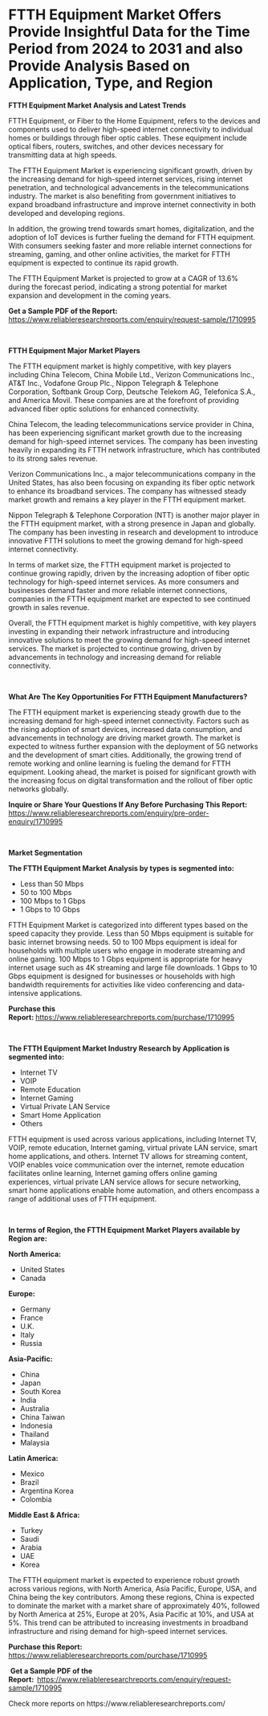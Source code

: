 <p><h1>FTTH Equipment Market Offers Provide Insightful Data for the Time Period from 2024 to 2031 and also Provide Analysis Based on Application, Type, and Region</h1></p><p><strong>FTTH Equipment Market Analysis and Latest Trends</strong></p>
<p><p>FTTH Equipment, or Fiber to the Home Equipment, refers to the devices and components used to deliver high-speed internet connectivity to individual homes or buildings through fiber optic cables. These equipment include optical fibers, routers, switches, and other devices necessary for transmitting data at high speeds.</p><p>The FTTH Equipment Market is experiencing significant growth, driven by the increasing demand for high-speed internet services, rising internet penetration, and technological advancements in the telecommunications industry. The market is also benefiting from government initiatives to expand broadband infrastructure and improve internet connectivity in both developed and developing regions.</p><p>In addition, the growing trend towards smart homes, digitalization, and the adoption of IoT devices is further fueling the demand for FTTH equipment. With consumers seeking faster and more reliable internet connections for streaming, gaming, and other online activities, the market for FTTH equipment is expected to continue its rapid growth.</p><p>The FTTH Equipment Market is projected to grow at a CAGR of 13.6% during the forecast period, indicating a strong potential for market expansion and development in the coming years.</p></p>
<p><strong>Get a Sample PDF of the Report:&nbsp;</strong> <a href="https://www.reliableresearchreports.com/enquiry/request-sample/1710995">https://www.reliableresearchreports.com/enquiry/request-sample/1710995</a></p>
<p>&nbsp;</p>
<p><strong>FTTH Equipment Major Market Players</strong></p>
<p><p>The FTTH equipment market is highly competitive, with key players including China Telecom, China Mobile Ltd., Verizon Communications Inc., AT&T Inc., Vodafone Group Plc., Nippon Telegraph & Telephone Corporation, Softbank Group Corp, Deutsche Telekom AG, Telefonica S.A., and America Movil. These companies are at the forefront of providing advanced fiber optic solutions for enhanced connectivity.</p><p>China Telecom, the leading telecommunications service provider in China, has been experiencing significant market growth due to the increasing demand for high-speed internet services. The company has been investing heavily in expanding its FTTH network infrastructure, which has contributed to its strong sales revenue.</p><p>Verizon Communications Inc., a major telecommunications company in the United States, has also been focusing on expanding its fiber optic network to enhance its broadband services. The company has witnessed steady market growth and remains a key player in the FTTH equipment market.</p><p>Nippon Telegraph & Telephone Corporation (NTT) is another major player in the FTTH equipment market, with a strong presence in Japan and globally. The company has been investing in research and development to introduce innovative FTTH solutions to meet the growing demand for high-speed internet connectivity.</p><p>In terms of market size, the FTTH equipment market is projected to continue growing rapidly, driven by the increasing adoption of fiber optic technology for high-speed internet services. As more consumers and businesses demand faster and more reliable internet connections, companies in the FTTH equipment market are expected to see continued growth in sales revenue.</p><p>Overall, the FTTH equipment market is highly competitive, with key players investing in expanding their network infrastructure and introducing innovative solutions to meet the growing demand for high-speed internet services. The market is projected to continue growing, driven by advancements in technology and increasing demand for reliable connectivity.</p></p>
<p>&nbsp;</p>
<p><strong>What Are The Key Opportunities For FTTH Equipment Manufacturers?</strong></p>
<p><p>The FTTH equipment market is experiencing steady growth due to the increasing demand for high-speed internet connectivity. Factors such as the rising adoption of smart devices, increased data consumption, and advancements in technology are driving market growth. The market is expected to witness further expansion with the deployment of 5G networks and the development of smart cities. Additionally, the growing trend of remote working and online learning is fueling the demand for FTTH equipment. Looking ahead, the market is poised for significant growth with the increasing focus on digital transformation and the rollout of fiber optic networks globally.</p></p>
<p><strong>Inquire or Share Your Questions If Any Before Purchasing This Report:</strong> <a href="https://www.reliableresearchreports.com/enquiry/pre-order-enquiry/1710995">https://www.reliableresearchreports.com/enquiry/pre-order-enquiry/1710995</a></p>
<p>&nbsp;</p>
<p><strong>Market Segmentation</strong></p>
<p><strong>The FTTH Equipment Market Analysis by types is segmented into:</strong></p>
<p><ul><li>Less than 50 Mbps</li><li>50 to 100 Mbps</li><li>100 Mbps to 1 Gbps</li><li>1 Gbps to 10 Gbps</li></ul></p>
<p><p>FTTH Equipment Market is categorized into different types based on the speed capacity they provide. Less than 50 Mbps equipment is suitable for basic internet browsing needs. 50 to 100 Mbps equipment is ideal for households with multiple users who engage in moderate streaming and online gaming. 100 Mbps to 1 Gbps equipment is appropriate for heavy internet usage such as 4K streaming and large file downloads. 1 Gbps to 10 Gbps equipment is designed for businesses or households with high bandwidth requirements for activities like video conferencing and data-intensive applications.</p></p>
<p><strong>Purchase this Report:&nbsp;</strong><a href="https://www.reliableresearchreports.com/purchase/1710995">https://www.reliableresearchreports.com/purchase/1710995</a></p>
<p>&nbsp;</p>
<p><strong>The FTTH Equipment Market Industry Research by Application is segmented into:</strong></p>
<p><ul><li>Internet TV</li><li>VOIP</li><li>Remote Education</li><li>Internet Gaming</li><li>Virtual Private LAN Service</li><li>Smart Home Application</li><li>Others</li></ul></p>
<p><p>FTTH equipment is used across various applications, including Internet TV, VOIP, remote education, Internet gaming, virtual private LAN service, smart home applications, and others. Internet TV allows for streaming content, VOIP enables voice communication over the internet, remote education facilitates online learning, Internet gaming offers online gaming experiences, virtual private LAN service allows for secure networking, smart home applications enable home automation, and others encompass a range of additional uses of FTTH equipment.</p></p>
<p>&nbsp;</p>
<p><strong>In terms of Region, the FTTH Equipment Market Players available by Region are:</strong></p>
<p>
    <p> <strong> North America: </strong>
        <ul>
            <li>United States</li>
            <li>Canada</li>
        </ul>
        </p> 
    <p> <strong> Europe: </strong>
        <ul>
            <li>Germany</li>
            <li>France</li>
            <li>U.K.</li>
            <li>Italy</li>
            <li>Russia</li>
        </ul>
        </p> 
    <p> <strong> Asia-Pacific: </strong>
        <ul>
            <li>China</li>
            <li>Japan</li>
            <li>South Korea</li>
            <li>India</li>
            <li>Australia</li>
            <li>China Taiwan</li>
            <li>Indonesia</li>
            <li>Thailand</li>
            <li>Malaysia</li>
        </ul>
        </p> 
    <p> <strong> Latin America: </strong>
        <ul>
            <li>Mexico</li>
            <li>Brazil</li>
            <li>Argentina Korea</li>
            <li>Colombia</li>
        </ul>
        </p> 
    <p> <strong> Middle East & Africa: </strong>
        <ul>
            <li>Turkey</li>
            <li>Saudi</li>
            <li>Arabia</li>
            <li>UAE</li>
            <li>Korea</li>
        </ul>
    </p>
    </p>
<p><p>The FTTH equipment market is expected to experience robust growth across various regions, with North America, Asia Pacific, Europe, USA, and China being the key contributors. Among these regions, China is expected to dominate the market with a market share of approximately 40%, followed by North America at 25%, Europe at 20%, Asia Pacific at 10%, and USA at 5%. This trend can be attributed to increasing investments in broadband infrastructure and rising demand for high-speed internet services.</p></p>
<p><strong>Purchase this Report: </strong><a href="https://www.reliableresearchreports.com/purchase/1710995">https://www.reliableresearchreports.com/purchase/1710995</a></p>
<p>&nbsp;<strong>Get a Sample PDF of the Report:&nbsp;&nbsp;</strong><a href="https://www.reliableresearchreports.com/enquiry/request-sample/1710995">https://www.reliableresearchreports.com/enquiry/request-sample/1710995</a></p>
<p><strong></strong></p>
<p>Check more reports on https://www.reliableresearchreports.com/</p>